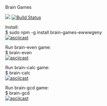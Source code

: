 Brain Games

<a href="https://codeclimate.com/github/ewwwgeny/project-lvl1-s388/maintainability"><img src="https://api.codeclimate.com/v1/badges/309be8af6b02e6cf63e0/maintainability" /></a>
[![Build Status](https://travis-ci.org/ewwwgeny/project-lvl1-s388.svg?branch=master)](https://travis-ci.org/ewwwgeny/project-lvl1-s388)


Install:<br>
$ sudo npm -g install brain-games-ewwwgeny <br>
[![asciicast](https://asciinema.org/a/xxEz8Y25wPPi30AN4Wz40R2HZ.svg)](https://asciinema.org/a/xxEz8Y25wPPi30AN4Wz40R2HZ)


Run brain-even game:<br>
$ brain-even <br>
[![asciicast](https://asciinema.org/a/tFM67GJ0ZxiKjT6Gi1DsSTtmo.svg)](https://asciinema.org/a/tFM67GJ0ZxiKjT6Gi1DsSTtmo)

Run brain-calc game:<br>
$ brain-calc <br>
[![asciicast](https://asciinema.org/a/aLCjZkvn2qqREWrmxCaq4GkKC.svg)](https://asciinema.org/a/aLCjZkvn2qqREWrmxCaq4GkKC)

Run brain-gcd game:<br>
$ brain-gcd <br>
[![asciicast](https://asciinema.org/a/MY7n1yVmo14qOwEKJzUf5GDOh.svg)](https://asciinema.org/a/MY7n1yVmo14qOwEKJzUf5GDOh)
